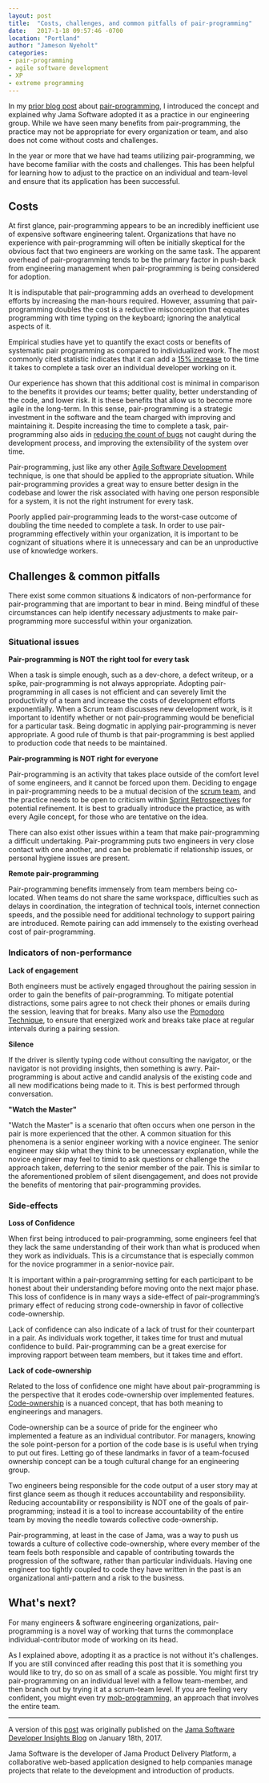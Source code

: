 ```yaml
---
layout: post
title:  "Costs, challenges, and common pitfalls of pair-programming"
date:   2017-1-18 09:57:46 -0700
location: "Portland"
author: "Jameson Nyeholt"
categories:
- pair-programming
- agile software development
- XP
- extreme programming
---
```

In my [prior blog post](http://jamesonnyeholt.com/blog/agile%20software%20development/pair-programming/xp/extreme%20programming/2017/01/04/pair-programming-at-jama-software.html) about [pair-programming](https://www.agilealliance.org/glossary/pairing/), I introduced the concept and explained why Jama Software adopted it as a practice in our engineering group.  While we have seen many benefits from pair-programming, the practice may not be appropriate for every organization or team, and also does not come without costs and challenges.  
<!--description-->

In the year or more that we have had teams utilizing pair-programming, we have become familiar with the costs and challenges.  This has been helpful for learning how to adjust to the practice on an individual and team-level and ensure that its application has been successful.

## Costs

At first glance, pair-programming appears to be an incredibly inefficient use of expensive software engineering talent.  Organizations that have no experience with pair-programming will often be initially skeptical for the obvious fact that two engineers are working on the same task.  The apparent overhead of pair-programming tends to be the primary factor in push-back from engineering management when pair-programming is being considered for adoption.  

It is indisputable that pair-programming adds an overhead to development efforts by increasing the man-hours required.  However, assuming that pair-programming doubles the cost is a reductive misconception that equates programming with time typing on the keyboard; ignoring the analytical aspects of it.

Empirical studies have yet to quantify the exact costs or benefits of systematic pair programming as compared to individualized work.  The most commonly cited statistic indicates that it can add a [15% increase](http://www.cs.utexas.edu/users/mckinley/305j/pair-hcs-2006.pdf) to the time it takes to complete a task over an individual developer working on it.

Our experience has shown that this additional cost is minimal in comparison to the benefits it provides our teams; better quality, better understanding of the code, and lower risk.  It is these benefits that allow us to become more agile in the long-term.  In this sense, pair-programming is a strategic investment in the software and the team charged with improving and maintaining it.  Despite increasing the time to complete a task, pair-programming also aids in [reducing the count of bugs](https://collaboration.csc.ncsu.edu/laurie/Papers/XPSardinia.PDF) not caught during the development process, and improving the extensibility of the system over time.

Pair-programming, just like any other [Agile Software Development](https://www.agilealliance.org/agile101/) technique, is one that should be applied to the appropriate situation.  While pair-programming provides a great way to ensure better design in the codebase and lower the risk associated with having one person responsible for a system, it is not the right instrument for every task.  

Poorly applied pair-programming leads to the worst-case outcome of doubling the time needed to complete a task.  In order to use pair-programming effectively within your organization, it is important to be cognizant of situations where it is unnecessary and can be an unproductive use of knowledge workers.

## Challenges & common pitfalls

There exist some common situations & indicators of non-performance for pair-programming that are important to bear in mind.  Being mindful of these circumstances can help identify necessary adjustments to make pair-programming more successful within your organization.

### Situational issues

**Pair-programming is NOT the right tool for every task**  

When a task is simple enough, such as a dev-chore, a defect writeup, or a spike, pair-programming is not always appropriate.  Adopting pair-programming in all cases is not efficient and can severely limit the productivity of a team and increase the costs of development efforts exponentially.  When a Scrum team discusses new development work, is it important to identify whether or not pair-programming would be beneficial for a particular task.  Being dogmatic in applying pair-programming is never appropriate.  A good rule of thumb is that pair-programming is best applied to production code that needs to be maintained.

**Pair-programming is NOT right for everyone**

Pair-programming is an activity that takes place outside of the comfort level of some engineers, and it cannot be forced upon them.  Deciding to engage in pair-programming needs to be a mutual decision of the [scrum team](https://www.mountaingoatsoftware.com/agile/scrum/roles/team), and the practice needs to be open to criticism within [Sprint Retrospectives](https://www.mountaingoatsoftware.com/agile/scrum/sprint-retrospective) for potential refinement.  It is best to gradually introduce the practice, as with every Agile concept, for those who are tentative on the idea.

There can also exist other issues within a team that make pair-programming a difficult undertaking.  Pair-programming puts two engineers in very close contact with one another, and can be problematic if relationship issues, or personal hygiene issues are present.

**Remote pair-programming**  

Pair-programming benefits immensely from team members being co-located.  When teams do not share the same workspace, difficulties such as delays in coordination, the integration of technical tools, internet connection speeds, and the possible need for additional technology to support pairing are introduced.  Remote pairing can add immensely to the existing overhead cost of pair-programming.

### Indicators of non-performance

**Lack of engagement**

Both engineers must be actively engaged throughout the pairing session in order to gain the benefits of pair-programming.  To mitigate potential distractions, some pairs agree to not check their phones or emails during the session, leaving that for breaks.  Many also use the [Pomodoro Technique](http://cirillocompany.de/pages/pomodoro-technique), to ensure that energized work and breaks take place at regular intervals during a pairing session.

**Silence**

If the driver is silently typing code without consulting the navigator, or the navigator is not providing insights, then something is awry. Pair-programming is about active and candid analysis of the existing code and all new modifications being made to it.  This is best performed through conversation.

**"Watch the Master"**

"Watch the Master" is a scenario that often occurs when one person in the pair is more experienced that the other.  A common situation for this phenomena is a senior engineer working with a novice engineer.  The senior engineer may skip what they think to be unnecessary explanation, while the novice engineer may feel to timid to ask questions or challenge the approach taken, deferring to the senior member of the pair.  This is similar to the aforementioned problem of silent disengagement, and does not provide the benefits of mentoring that pair-programming provides.

### Side-effects

**Loss of Confidence**

When first being introduced to pair-programming, some engineers feel that they lack the same understanding of their work than what is produced when they work as individuals.  This is a circumstance that is especially common for the novice programmer in a senior-novice pair.  

It is important within a pair-programming setting for each participant to be honest about their understanding before moving onto the next major phase.  This loss of confidence is in many ways a side-effect of pair-programming’s primary effect of reducing strong code-ownership in favor of collective code-ownership.  

Lack of confidence can also indicate of a lack of trust for their counterpart in a pair.  As individuals work together, it takes time for trust and mutual confidence to build.  Pair-programming can be a great exercise for improving rapport between team members, but it takes time and effort.

**Lack of code-ownership**

Related to the loss of confidence one might have about pair-programming is the perspective that it erodes code-ownership over implemented features.  [Code-ownership](https://martinfowler.com/bliki/CodeOwnership.html) is a nuanced concept, that has both meaning to engineerings and managers.

Code-ownership can be a source of pride for the engineer who implemented a feature as an individual contributor.  For managers, knowing the sole point-person for a portion of the code base is is useful when trying to put out fires.  Letting go of these landmarks in favor of a team-focused ownership concept can be a tough cultural change for an engineering group.

Two engineers being responsible for the code output of a user story may at first glance seem as though it reduces accountability and responsibility.    Reducing accountability or responsibility is NOT one of the goals of pair-programming; instead it is a tool to increase accountability of the entire team by moving the needle towards collective code-ownership.

Pair-programming, at least in the case of Jama, was a way to push us towards a culture of collective code-ownership, where every member of the team feels both responsible and capable of contributing towards the progression of the software, rather than particular individuals.  Having one engineer too tightly coupled to code they have written in the past is an organizational anti-pattern and a risk to the business.

## What's next?

For many engineers & software engineering organizations, pair-programming is a novel way of working that turns the commonplace individual-contributor mode of working on its head.

As I explained above, adopting it as a practice is not without it's challenges.  If you are still convinced after reading this post that it is something you would like to try, do so on as small of a scale as possible.  You might first try pair-programming on an individual level with a fellow team-member, and then branch out by trying it at a scrum-team level.  If you are feeling very confident, you might even try [mob-programming](http://mobprogramming.org/), an approach that involves the entire team.

***

A version of this [post](https://www.jamasoftware.com/blog/costs-challenges-and-common-pitfalls-of-pair-programming/) was originally published on the [Jama Software Developer Insights Blog](https://www.jamasoftware.com/blog/category/developer-insights/) on January 18th, 2017.

Jama Software is the developer of Jama Product Delivery Platform, a collaborative web-based application designed to help companies manage projects that relate to the development and introduction of products.
